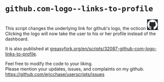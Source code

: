 # `github.com-logo--links-to-profile`
This script changes the underlying link for github's logo, the octicon ![octicon](img/octicon.png).<br>
Clicking the logo will now take the user to his or her profile instead of the dashboard.

It is also published at [greasyfork.org/en/scripts/32087-github-com-logo-links-to-profile](https://greasyfork.org/en/scripts/32087-github-com-logo-links-to-profile).

Feel free to modify the code to your liking.<br>
Please mention your updates, issues, and complaints on my github.<br>
https://github.com/ericchase/userscripts/issues
